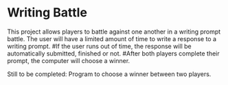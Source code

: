 # Writing Battle

This project allows players to battle against one another in a writing prompt battle. The user will have a limited amount of time to write a response to a writing prompt.
#If the user runs out of time, the response will be automatically submitted, finished or not. 
#After both players complete their prompt, the computer will choose a winner. 


Still to be completed: 
Program to choose a winner between two players. 

